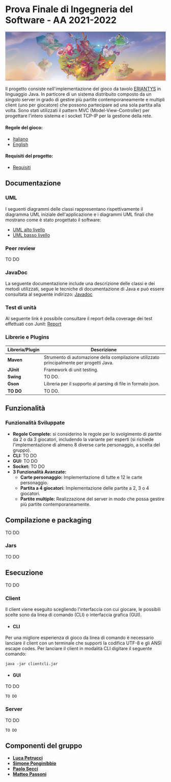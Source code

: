 # Prova Finale di Ingegneria del Software - AA 2021-2022
![alt text](src/main/resources/Eriantys.jpg)

Il progetto consiste nell'implementazione del gioco da tavolo [ERIANTYS](http://www.craniocreations.it/prodotto/eriantys/) in linguaggio Java. In particore di un sistema distribuito composto da un singolo server in grado di gestire più partite contemporaneamente e multipli client (uno per giocatore) che possono partecipare ad una sola partita alla volta. Sono stati utilizzati il pattern MVC (Model-View-Controller) per progettare l'intero sistema e i socket TCP-IP per la gestione della rete.

#### Regole del gioco:
- [Italiano](src/main/resources/documents/eriantys_regole.pdf)
- [English](src/main/resources/documents/eriantys_rules.pdf.pdf)

#### Requisiti del progetto:
- [Requisiti](src/main/resources/documents/requirements.pdf)

## Documentazione

### UML
I seguenti diagrammi delle classi rappresentano rispettivamente il diagramma UML iniziale dell'applicazione e i diagrammi UML finali che mostrano come è stato progettato il software:
- [UML alto livello]()
- [UML basso livello]()

### Peer review
TO DO

### JavaDoc
La seguente documentazione include una descrizione delle classi e dei metodi utilizzati, segue le tecniche di documentazione di Java e può essere consultata al seguente indirizzo: [Javadoc]()

### Test di unità
Al seguente link è possibile consultare il report della coverage dei test effettuati con Junit: [Report]()

### Librerie e Plugins
|Libreria/Plugin|Descrizione|
|---------------|-----------|
|__Maven__|Strumento di automazione della compilazione utilizzato principalmente per progetti Java.|
|__JUnit__|Framework di unit testing.|
|__Swing__|TO DO.|
|__Gson__|Libreria per il supporto al parsing di file in formato json.|
|__TO DO__|TO DO.|

## Funzionalità

### Funzionalità Sviluppate
- __Regole Complete:__ si considerino le regole per lo svolgimento di partite da 2 o da 3 giocatori,
includendo la variante per esperti (si richiede l'implementazione di almeno 8 diverse carte personaggio,
a scelta del gruppo).
- __CLI:__ TO DO
- __GUI:__ TO DO
- __Socket:__ TO DO
- __3 Funzionalità Avanzate:__
    - __Carte personaggio:__ Implementazione di tutte e 12 le carte personaggio.
    - __Partita a 4 giocatori:__ Implementazione delle partite a 2, 3 o 4 giocatori.
    - __Partite multiple:__ Realizzazione del server in modo che possa gestire più partite contemporaneamente.

## Compilazione e packaging
TO DO

### Jars
TO DO

## Esecuzione
TO DO

### Client
Il client viene eseguito scegliendo l'interfaccia con cui giocare, le possibili scelte sono da linea di comando (CLI) o interfaccia grafica (GUI).

- #### CLI
Per una migliore esperienza di gioco da linea di comando è necessario lanciare il client con un terminale che supporti la codifica UTF-8 e gli ANSI escape codes. Per lanciare il client in modalità CLI digitare il seguente comando:
```
java -jar clientcli.jar
```

- #### GUI
TO DO
```
TO DO
```

### Server
TO DO
```
TO DO
```

## Componenti del gruppo
- [__Luca Petrucci__](https://github.com/l-pt)
- [__Simone Ponginibbio__](https://github.com/simonepongi)
- [__Paolo Secci__](https://github.com/paolosecci)
- [__Matteo Passoni__](https://github.com/matteopassoni)
